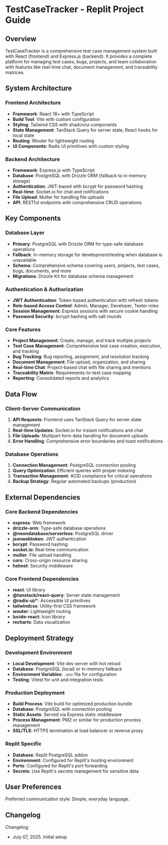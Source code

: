 # TestCaseTracker - Replit Project Guide

## Overview

TestCaseTracker is a comprehensive test case management system built with React (frontend) and Express.js (backend). It provides a complete platform for managing test cases, bugs, projects, and team collaboration with features like real-time chat, document management, and traceability matrices.

## System Architecture

### Frontend Architecture
- **Framework**: React 18+ with TypeScript
- **Build Tool**: Vite with custom configuration
- **Styling**: Tailwind CSS with shadcn/ui components
- **State Management**: TanStack Query for server state, React hooks for local state
- **Routing**: Wouter for lightweight routing
- **UI Components**: Radix UI primitives with custom styling

### Backend Architecture
- **Framework**: Express.js with TypeScript
- **Database**: PostgreSQL with Drizzle ORM (fallback to in-memory storage)
- **Authentication**: JWT-based with bcrypt for password hashing
- **Real-time**: Socket.io for chat and notifications
- **File Upload**: Multer for handling file uploads
- **API**: RESTful endpoints with comprehensive CRUD operations

## Key Components

### Database Layer
- **Primary**: PostgreSQL with Drizzle ORM for type-safe database operations
- **Fallback**: In-memory storage for development/testing when database is unavailable
- **Schema**: Comprehensive schema covering users, projects, test cases, bugs, documents, and more
- **Migrations**: Drizzle Kit for database schema management

### Authentication & Authorization
- **JWT Authentication**: Token-based authentication with refresh tokens
- **Role-based Access Control**: Admin, Manager, Developer, Tester roles
- **Session Management**: Express sessions with secure cookie handling
- **Password Security**: bcrypt hashing with salt rounds

### Core Features
- **Project Management**: Create, manage, and track multiple projects
- **Test Case Management**: Comprehensive test case creation, execution, and tracking
- **Bug Tracking**: Bug reporting, assignment, and resolution tracking
- **Document Management**: File upload, organization, and sharing
- **Real-time Chat**: Project-based chat with file sharing and mentions
- **Traceability Matrix**: Requirements-to-test case mapping
- **Reporting**: Consolidated reports and analytics

## Data Flow

### Client-Server Communication
1. **API Requests**: Frontend uses TanStack Query for server state management
2. **Real-time Updates**: Socket.io for instant notifications and chat
3. **File Uploads**: Multipart form data handling for document uploads
4. **Error Handling**: Comprehensive error boundaries and toast notifications

### Database Operations
1. **Connection Management**: PostgreSQL connection pooling
2. **Query Optimization**: Efficient queries with proper indexing
3. **Transaction Management**: ACID compliance for critical operations
4. **Backup Strategy**: Regular automated backups (production)

## External Dependencies

### Core Backend Dependencies
- **express**: Web framework
- **drizzle-orm**: Type-safe database operations
- **@neondatabase/serverless**: PostgreSQL driver
- **jsonwebtoken**: JWT authentication
- **bcrypt**: Password hashing
- **socket.io**: Real-time communication
- **multer**: File upload handling
- **cors**: Cross-origin resource sharing
- **helmet**: Security middleware

### Core Frontend Dependencies
- **react**: UI library
- **@tanstack/react-query**: Server state management
- **@radix-ui/***: Accessible UI primitives
- **tailwindcss**: Utility-first CSS framework
- **wouter**: Lightweight routing
- **lucide-react**: Icon library
- **recharts**: Data visualization

## Deployment Strategy

### Development Environment
- **Local Development**: Vite dev server with hot reload
- **Database**: PostgreSQL (local) or in-memory fallback
- **Environment Variables**: `.env` file for configuration
- **Testing**: Vitest for unit and integration tests

### Production Deployment
- **Build Process**: Vite build for optimized production bundle
- **Database**: PostgreSQL with connection pooling
- **Static Assets**: Served via Express static middleware
- **Process Management**: PM2 or similar for production process management
- **SSL/TLS**: HTTPS termination at load balancer or reverse proxy

### Replit Specific
- **Database**: Replit PostgreSQL addon
- **Environment**: Configured for Replit's hosting environment
- **Ports**: Configured for Replit's port forwarding
- **Secrets**: Use Replit's secrets management for sensitive data

## User Preferences

Preferred communication style: Simple, everyday language.

## Changelog

Changelog:
- July 07, 2025. Initial setup